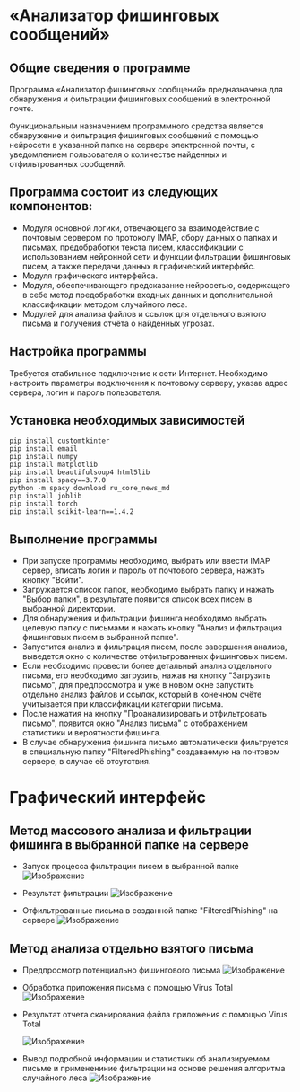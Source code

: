 # «Анализатор фишинговых сообщений»

## Общие сведения о программе
Программа «Анализатор фишинговых сообщений» предназначена для обнаружения и фильтрации фишинговых сообщений в электронной почте.

Функциональным назначением программного средства является обнаружение и фильтрация фишинговых сообщений с помощью нейросети в указанной папке на сервере электронной почты, с уведомлением пользователя о количестве найденных и отфильтрованных сообщений.

## Программа состоит из следующих компонентов:
* Модуля основной логики, отвечающего за взаимодействие с почтовым сервером по протоколу IMAP, сбору данных о папках и письмах, предобработки текста писем, классификации с использованием нейронной сети и функции фильтрации фишинговых писем, а также передачи данных в графический интерфейс.
* Модуля графического интерфейса.
* Модуля, обеспечивающего предсказание нейросетью, содержащего в себе метод предобработки входных данных и дополнительной классификации методом случайного леса.
* Модулей для анализа файлов и ссылок для отдельного взятого письма и получения отчёта о найденных угрозах.

## Настройка программы
Требуется стабильное подключение к сети Интернет. 
Необходимо настроить параметры подключения к почтовому серверу, указав адрес сервера, логин и пароль пользователя.

## Установка необходимых зависимостей

    pip install customtkinter
    pip install email
    pip install numpy
    pip install matplotlib
    pip install beautifulsoup4 html5lib
    pip install spacy==3.7.0
    python -m spacy download ru_core_news_md
    pip install joblib
    pip install torch
    pip install scikit-learn==1.4.2

## Выполнение программы
* При запуске программы необходимо, выбрать или ввести IMAP сервер, вписать логин и пароль от почтового сервера, нажать кнопку "Войти". 
* Загружается список папок, необходимо выбрать папку и нажать "Выбор папки", в результате появится список всех писем в выбранной директории.
* Для обнаружения и фильтрации фишинга необходимо выбрать целевую папку с письмами и нажать кнопку "Анализ и фильтрация фишинговых писем в выбранной папке".
* Запустится анализ и фильтрация писем, после завершения анализа, выведется окно о количестве отфильтрованных фишинговых писем.
* Если необходимо провести более детальный анализ отдельного письма, его необходимо загрузить, нажав на кнопку "Загрузить письмо", для предпросмотра и уже в новом окне запустить отдельно анализ файлов и ссылок, который в конечном счёте учитывается при классификации категории письма. 
* После нажатия на кнопку "Проанализировать и отфильтровать письмо", появится окно "Анализ письма" с отображением статистики и вероятности 
фишинга.
* В случае обнаружения фишинга письмо автоматически фильтруется в специальную папку "FilteredPhishing" создаваемую на почтовом сервере, в случае её отсутствия.

# Графический интерфейс
## Метод массового анализа и фильтрации фишинга в выбранной папке на сервере ##
- Запуск процесса фильтрации писем в выбранной папке
![Изображение](https://github.com/SLY-F0X/PhishingEmailAnalyzer/blob/main/illustration/Phish_Filtering_1.PNG "Фильтрация писем в папке")

- Результат фильтрации
![Изображение](https://github.com/SLY-F0X/PhishingEmailAnalyzer/blob/main/illustration/Phish_Filtering_2.PNG "Результат фильтрации")

- Отфильтрованные письма в созданной папке "FilteredPhishing" на сервере 
![Изображение](https://github.com/SLY-F0X/PhishingEmailAnalyzer/blob/main/illustration/Phish_Filtering_3.PNG "Отфильтрованные письма в специальной папке")

## Метод анализа отдельно взятого письма
- Предпросмотр потенциально фишингового письма
    ![Изображение](https://github.com/SLY-F0X/PhishingEmailAnalyzer/blob/main/illustration/Single_mail_(1).PNG "Предпросмотр письма")

- Обработка приложения письма с помощью Virus Total
    ![Изображение](https://github.com/SLY-F0X/PhishingEmailAnalyzer/blob/main/illustration/Single_mail_(2).png "Загрузка приложения в Virus Total")

- Результат отчета сканирования файла приложения с помощью Virus Total
  
    ![Изображение](https://github.com/SLY-F0X/PhishingEmailAnalyzer/blob/main/illustration/Single_mail_(3).png "Результат отчета сканирования")

- Вывод подробной информации и статистики об анализируемом письме и применениние фильтрации на основе решения алгоритма случайного леса
    ![Изображение](https://github.com/SLY-F0X/PhishingEmailAnalyzer/blob/main/illustration/Single_mail_(4).png "Фильтрация выбранного письма на основе заключения от алгоритма случайного леса")
